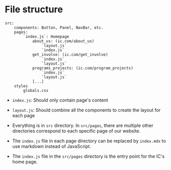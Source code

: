 # File structure

```
src:  
    components: Button, Panel, NavBar, etc.  
    pages:  
        `index.js`: Homepage  
            about_us: (ic.com/about_us)  
                `layout.js`
                `index.js`
            get_involve: (ic.com/get_involve)  
                `index.js`  
                `layout.js`  
            programs_projects: (ic.com/program_projects)  
                `index.js`  
                `layout.js`  
            [...]  
    styles  
        globals.css  
```

- `index.js`: Should only contain page's content
- `layout.js`: Should combine all the components to create the layout for each page

- Everything is in `src` directory. In `src/pages`, there are multiple other directories correspond to each specific page of our website. 
- The `index.js` file in each page directory can be replaced by `index.mdx` to use markdown instead of JavaScript.
- The `index.js` file in the `src/pages` directory is the entry point for the IC's home page.
